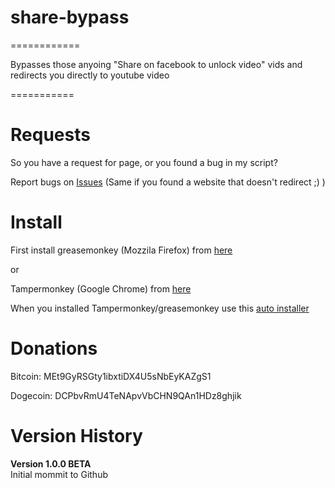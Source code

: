 <h1>share-bypass</h1>
============

Bypasses those anyoing "Share on facebook to unlock video" vids and redirects you directly to youtube video

===========

<h1>Requests</h1>

So you have a request for page, or you found a bug in my script?

Report bugs on <a href="https://github.com/SloRunner/share-bypass/issues">Issues</a> (Same if you found a website that doesn't redirect ;) )

<h1>Install</h1>

First install greasemonkey (Mozzila Firefox) from <a href="https://addons.mozilla.org/sl/firefox/addon/greasemonkey/">here</a>

or

Tampermonkey (Google Chrome) from <a href="https://chrome.google.com/webstore/detail/tampermonkey/dhdgffkkebhmkfjojejmpbldmpobfkfo">here</a>

When you installed Tampermonkey/greasemonkey use this <a href="https://github.com/SloRunner/share-bypass/raw/master/auto-update.user.js">auto installer</a>

<h1>Donations</h1>
Bitcoin: MEt9GyRSGty1ibxtiDX4U5sNbEyKAZgS1

Dogecoin: DCPbvRmU4TeNApvVbCHN9QAn1HDz8ghjik


<h1>Version History</h1>

<b>Version 1.0.0 BETA</b><br>
Initial mommit to Github
